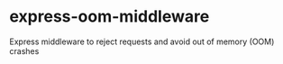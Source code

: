 # express-oom-middleware
Express middleware to reject requests and avoid out of memory (OOM) crashes
